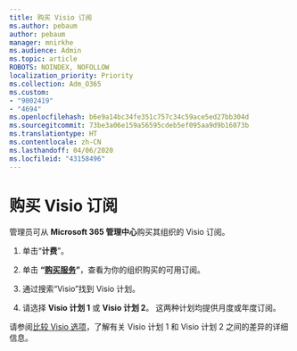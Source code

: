 ```yaml
---
title: 购买 Visio 订阅
ms.author: pebaum
author: pebaum
manager: mnirkhe
ms.audience: Admin
ms.topic: article
ROBOTS: NOINDEX, NOFOLLOW
localization_priority: Priority
ms.collection: Adm_O365
ms.custom:
- "9002419"
- "4694"
ms.openlocfilehash: b6e9a14bc34fe351c757c34c59ace5ed27bb304d
ms.sourcegitcommit: 73be3a06e159a56595cdeb5ef095aa9d9b16073b
ms.translationtype: HT
ms.contentlocale: zh-CN
ms.lasthandoff: 04/06/2020
ms.locfileid: "43158496"
---
```

# <a name="purchase-visio-subscription"></a>购买 Visio 订阅

管理员可从 **Microsoft 365 管理中心**购买其组织的 Visio 订阅。

1. 单击“**计费**”。

2. 单击 **“[购买服务](https://admin.microsoft.com/AdminPortal/Home?adminportal=1&msCV=%2BbOQtMNsz0ei8f5z.0.36#/catalog)”**，查看为你的组织购买的可用订阅。

3. 通过搜索“Visio”找到 Visio 计划。

4. 请选择 **Visio 计划 1** 或 **Visio 计划 2**。 这两种计划均提供月度或年度订阅。

请参阅[比较 Visio 选项](https://products.office.com/Visio/microsoft-visio-plans-and-pricing-compare-visio-options)，了解有关 Visio 计划 1 和 Visio 计划 2 之间的差异的详细信息。 
